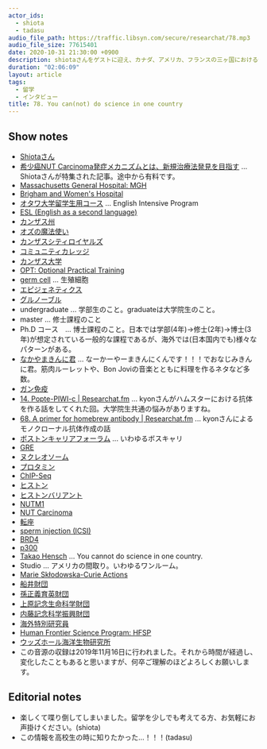 ```yaml
---
actor_ids:
  - shiota
  - tadasu
audio_file_path: https://traffic.libsyn.com/secure/researchat/78.mp3
audio_file_size: 77615401
date: 2020-10-31 21:30:00 +0900
description: shiotaさんをゲストに迎え、カナダ、アメリカ、フランスの三ヶ国における留学体験(学部-博士-ポスドク)についてお聞きしました。
duration: "02:06:09"
layout: article
tags:
  - 留学
  - インタビュー
title: 78. You can(not) do science in one country
---
```


## Show notes
- [Shiotaさん](https://twitter.com/SHIO_aka_Hitosh)
- [希少癌NUT Carcinoma発症メカニズムとは、新規治療法発見を目指す](https://bio.nikkeibp.co.jp/atcl/column/16/032000030/032700002/) ... Shiotaさんが特集された記事。途中から有料です。
- [Massachusetts General Hospital: MGH](https://www.massgeneral.org/)
- [Brigham and Women's Hospital](https://www.brighamandwomens.org/)
- [オタワ大学留学生用コース](https://eip.uottawa.ca/en) ... English Intensive Program
- [ESL (English as a second language)](https://en.wikipedia.org/wiki/English_as_a_second_or_foreign_language)
- [カンザス州](https://ja.wikipedia.org/wiki/%E3%82%AB%E3%83%B3%E3%82%B6%E3%82%B9%E5%B7%9E)
- [オズの魔法使い](https://ja.wikipedia.org/wiki/%E3%82%AA%E3%82%BA%E3%81%AE%E9%AD%94%E6%B3%95%E4%BD%BF%E3%81%84)
- [カンザスシティロイヤルズ](https://www.mlb.com/royals)
- [コミュニティカレッジ](https://www.ryugaku.ne.jp/twoyear/knowledge/commucolle)
- [カンザス大学](https://ja.wikipedia.org/wiki/%E3%82%AB%E3%83%B3%E3%82%B6%E3%82%B9%E5%A4%A7%E5%AD%A6)
- [OPT: Optional Practical Training](https://www.uscis.gov/working-in-the-united-states/students-and-exchange-visitors/optional-practical-training-opt-for-f-1-students)
- [germ cell](https://en.wikipedia.org/wiki/Germ_cell) ... 生殖細胞
- [エピジェネティクス](https://ja.wikipedia.org/wiki/%E3%82%A8%E3%83%94%E3%82%B8%E3%82%A7%E3%83%8D%E3%83%86%E3%82%A3%E3%82%AF%E3%82%B9)
- [グルノーブル](https://ja.wikipedia.org/wiki/%E3%82%B0%E3%83%AB%E3%83%8E%E3%83%BC%E3%83%96%E3%83%AB)
- undergraduate ... 学部生のこと。graduateは大学院生のこと。
- master ... 修士課程のこと
- Ph.D コース　...  博士課程のこと。日本では学部(4年)->修士(2年)->博士(3年)が想定されている一般的な課程であるが、海外では(日本国内でも)様々なパターンがある。
- [なかやまきんに君](https://www.youtube.com/channel/UCOUu8YlbaPz0W2TyFTZHvjA) ... なーかーやーまきんにくんです！！！でおなじみきんに君。筋肉ルーレットや、Bon Joviの音楽とともに料理を作るネタなど多数。
- [ガン免疫](https://ganjoho.jp/public/dia_tre/treatment/immunotherapy/immu02.html)
- [14. Popte-PIWI-c \| Researchat.fm](https://researchat.fm/episode/14) ... kyonさんがハムスターにおける抗体を作る話をしてくれた回。大学院生共通の悩みがありますね。
- [68. A primer for homebrew antibody \| Researchat.fm](https://researchat.fm/episode/68) ... kyonさんによるモノクローナル抗体作成の話
- [ボストンキャリアフォーラム](https://careerforum.net/ja/event/bos/) ... いわゆるボスキャリ
- [GRE](https://www.ets.org/gre)
- [ヌクレオソーム](https://ja.wikipedia.org/wiki/%E3%83%8C%E3%82%AF%E3%83%AC%E3%82%AA%E3%82%BD%E3%83%BC%E3%83%A0)
- [プロタミン](https://ja.wikipedia.org/wiki/%E3%83%97%E3%83%AD%E3%82%BF%E3%83%9F%E3%83%B3)
- [ChIP-Seq](https://en.wikipedia.org/wiki/ChIP_sequencing)
- [ヒストン](https://ja.wikipedia.org/wiki/%E3%83%92%E3%82%B9%E3%83%88%E3%83%B3)
- [ヒストンバリアント](http://www.m-review.co.jp/files/tachiyomi_J0016_2202_0051-0055.pdf)
- [NUTM1](https://www.uniprot.org/uniprot/Q86Y26)
- [NUT Carcinoma](https://www.cancer.gov/pediatric-adult-rare-tumor/rare-tumors/rare-soft-tissue-tumors/nut-carcinoma)
- [転座](https://ja.wikipedia.org/wiki/%E6%9F%93%E8%89%B2%E4%BD%93%E8%BB%A2%E5%BA%A7)
- [sperm injection (ICSI)](https://www.reproductivefacts.org/news-and-publications/patient-fact-sheets-and-booklets/documents/fact-sheets-and-info-booklets/what-is-intracytoplasmic-sperm-injection-icsi/)
- [BRD4](https://www.uniprot.org/uniprot/O60885)
- [p300](https://www.uniprot.org/uniprot/Q09472)
- [Takao Hensch](https://www.mcb.harvard.edu/directory/takao-hensch/) ... You cannot do science in one country.
- Studio ... アメリカの間取り。いわゆるワンルーム。
- [Marie Skłodowska-Curie Actions](https://ec.europa.eu/research/mariecurieactions/)
- [船井財団](https://funaifound.or.jp/)
- [孫正義育英財団](https://masason-foundation.org/)
- [上原記念生命科学財団](https://www.ueharazaidan.or.jp/)
- [内藤記念科学振興財団](https://www.naito-f.or.jp/jp/index.php)
- [海外特別研究員](https://www.jsps.go.jp/j-ab/)
- [Human Frontier Science Program: HFSP](https://www.hfsp.org/)
- [ウッズホール海洋生物研究所](https://www.mbl.edu/)
- この音源の収録は2019年11月16日に行われました。それから時間が経過し、変化したこともあると思いますが、何卒ご理解のほどよろしくお願いします。

## Editorial notes
- 楽しくて喋り倒してしまいました。留学を少しでも考えてる方、お気軽にお声掛けください。(shiota)
- この情報を高校生の時に知りたかった...！！！(tadasu)

